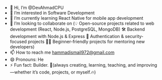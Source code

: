 - 👋 Hi, I’m @DevAhmadCPU
- 👀 I’m interested in Software Development
- 🌱 I’m currently learning React Native for mobile app development
- 💞️ I’m looking to collaborate on (💡 Open-source projects related to web development (React, Node.js, PostgreSQL, MongoDB)
        🛠️ Backend development with Node.js & Express
        🔐 Authentication & security-focused projects
        👨‍🏫 Beginner-friendly projects for mentoring new developers)
- 📫 How to reach me hammadismail972@gmail.com
- 😄 Pronouns: He
- ⚡ Fun fact: Builder. 🚀(always creating, learning, teaching, and improving—whether it’s code, projects, or myself.🔥)

<!---
DevAhmadCPU/DevAhmadCPU is a ✨ special ✨ repository because its `README.md` (this file) appears on your GitHub profile.
You can click the Preview link to take a look at your changes.
--->
